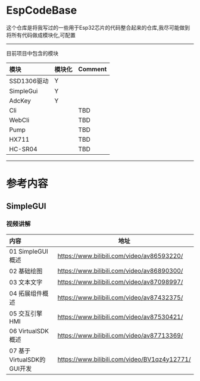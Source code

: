 # EspCodeBase

这个仓库是将我写过的一些用于Esp32芯片的代码整合起来的仓库,我尽可能做到将所有代码做成模块化,可配置

---

目前项目中包含的模块

| 模块 | 模块化 | Comment |
| :---- | :---- | :---- |
|SSD1306驱动|Y||
|SimpleGui|Y||
|AdcKey|Y||
|Cli||TBD|
|WebCli||TBD|
|Pump||TBD|
|HX711||TBD|
|HC-SR04||TBD|

---

# 参考内容

## SimpleGUI

### 视频讲解

| 内容                    | 地址                                           |
|:--------------------- | -------------------------------------------- |
| 01 SimpleGUI概述        | https://www.bilibili.com/video/av86593220/   |
| 02 基础绘图               | https://www.bilibili.com/video/av86890300/   |
| 03 文本文字               | https://www.bilibili.com/video/av87098997/   |
| 04 拓展组件概述             | https://www.bilibili.com/video/av87432375/   |
| 05 交互引擎HMI            | https://www.bilibili.com/video/av87530421/   |
| 06 VirtualSDK概述       | https://www.bilibili.com/video/av87713369/   |
| 07 基于VirtualSDK的GUI开发 | https://www.bilibili.com/video/BV1qz4y12771/ |
